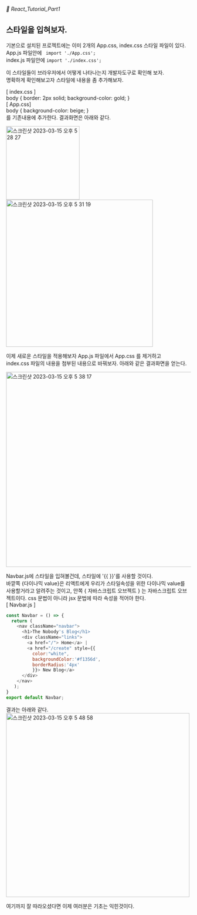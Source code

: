 ###### 🌵 React_Tutorial_Part1

## 스타일을 입혀보자.

기본으로 설치된 프로젝트에는 이미 2개의 App.css, index.css 스타일 파일이 있다.   
App.js 파일안에 ```  import './App.css'; ```    
index.js 파일안에 ``` import './index.css'; ```   

이 스타일들이 브라우저에서 어떻게 나타나는지 개발자도구로 확인해 보자.   
명확하게 확인해보고자 스타일에 내용을 좀 추가해보자.  

[ index.css ]   
body {  border: 2px solid; background-color: gold; }   
[ App.css]    
body {   background-color: beige; }   
를 기존내용에 추가한다. 결과화면은 아래와 같다.  

<img width="200" alt="스크린샷 2023-03-15 오후 5 28 27" src="https://user-images.githubusercontent.com/48478079/225250889-18bac4e6-5b32-403c-a8f6-e2649a83de10.png">
<img width="400" alt="스크린샷 2023-03-15 오후 5 31 19" src="https://user-images.githubusercontent.com/48478079/225251533-7aa1267a-e72f-4f9f-ae08-3fdd42fc6153.png">

이제 새로운 스타일을 적용해보자
App.js 파일에서 App.css 를 제거하고   
index.css 파일의 내용을 첨부된 내용으로 바꿔보자. 아래와 같은 결과화면을 얻는다.  

<img width="530" alt="스크린샷 2023-03-15 오후 5 38 17" src="https://user-images.githubusercontent.com/48478079/225253363-eb93b6b1-6a93-4ee3-bd63-871b4f1dce59.png">


Navbar.js에 스타일을 입혀볼건데, 스타일에 '{{ }}'를 사용할 것이다.   
바깥쪽 {다이나믹 value}은 리액트에게 우리가 스타일속성을 위한 다이나믹 value를 사용할거라고 알려주는 것이고, 안쪽 { 자바스크립트 오브젝트 } 는 자바스크립트 오브젝트이다.  css 문법이 아니라 jsx 문법에 따라 속성을 적어야 한다.  
[ Navbar.js ]   
``` javascript 
const Navbar = () => {
  return ( 
    <nav className="navbar">
      <h1>The Nobody's Blog</h1>
      <div className="links">
        <a href="/"> Home</a> | 
        <a href="/create" style={{ 
          color:"white", 
          backgroundColor:'#f1356d',
          borderRadius:'4px'
          }}> New Blog</a>
      </div>
    </nav>
   );
}
export default Navbar;

```    
결과는 아래와 같다.   
<img width="500" alt="스크린샷 2023-03-15 오후 5 48 58" src="https://user-images.githubusercontent.com/48478079/225255977-cc3b3324-bf04-4e4d-85b0-c91c24d8aa7f.png">

여기까지 잘 따라오셨다면 이제 여러분은 기초는 익힌것이다. 

